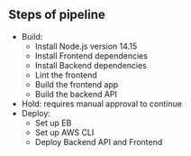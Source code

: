 ## Steps of pipeline
- Build:
    - Install Node.js version 14.15
    - Install Frontend dependencies
    - Install Backend dependencies
    - Lint the frontend
    - Build the frontend app
    - Build the backend API
- Hold: requires manual approval to continue
- Deploy:
    - Set up EB
    - Set up AWS CLI
    - Deploy Backend API and Frontend